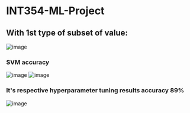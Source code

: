 # INT354-ML-Project
## With 1st type of subset of value:
![image](https://user-images.githubusercontent.com/72077931/230730942-f9a71a93-3308-41c9-8971-7b57a2146b4e.png)

### SVM accuracy 
![image](https://user-images.githubusercontent.com/72077931/230730668-ebbfbcec-9caf-4fc2-9a7a-eeda5ff66c3f.png)
![image](https://user-images.githubusercontent.com/72077931/230730728-299efd28-ff04-4b5d-bb02-ba3d7640fd17.png)
### It's respective hyperparameter tuning results accuracy 89%
![image](https://user-images.githubusercontent.com/72077931/230730883-71961cf3-5dbd-4daa-b2e8-51171cee6d17.png)
